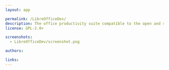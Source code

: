 ```yaml
---
layout: app

permalink: /LibreOfficeDev/
description: The office productivity suite compatible to the open and standardized ODF document format. Supported by The Document Foundation.
license: GPL-2.0+

screenshots:
  - LibreOfficeDev/screenshot.png

authors:

links:
---
```


